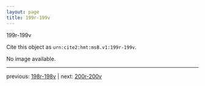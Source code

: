 ```yaml
---
layout: page
title: 199r-199v
---
```


199r-199v

Cite this object as `urn:cite2:hmt:msB.v1:199r-199v`.

No image available. 



---

previous: [198r-198v](../198r-198v/) | next: [200r-200v](../200r-200v/)